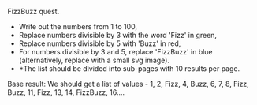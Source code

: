 FizzBuzz quest.

- Write out the numbers from 1 to 100,
- Replace numbers divisible by 3 with the word 'Fizz' in green,
- Replace numbers divisible by 5 with 'Buzz' in red,
- For numbers divisible by 3 and 5, replace 'FizzBuzz' in blue (alternatively, replace with a small svg image).
- *The list should be divided into sub-pages with 10 results per page.


Base result:
We should get a list of values - 1, 2, Fizz, 4, Buzz, 6, 7, 8, Fizz, Buzz, 11, Fizz, 13, 14, FizzBuzz, 16....
